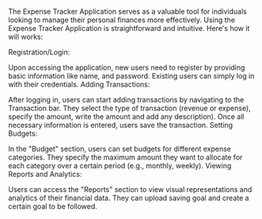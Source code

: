 The Expense Tracker Application serves as a valuable tool for individuals looking to manage their personal finances more effectively. 
Using the Expense Tracker Application is straightforward and intuitive. Here's how it will works:

Registration/Login:

Upon accessing the application, new users need to register by providing basic information like name, and password. Existing users can simply log in with their credentials.
Adding Transactions:

After logging in, users can start adding transactions by navigating to the Transaction bar.
They select the type of transaction (revenue or expense), specify the amount, write the amount and add any description).
Once all necessary information is entered, users save the transaction.
Setting Budgets:

In the "Budget" section, users can set budgets for different expense categories.
They specify the maximum amount they want to allocate for each category over a certain period (e.g., monthly, weekly).
Viewing Reports and Analytics:

Users can access the "Reports" section to view visual representations and analytics of their financial data.
They can upload saving goal and create a certain goal to be followed.
